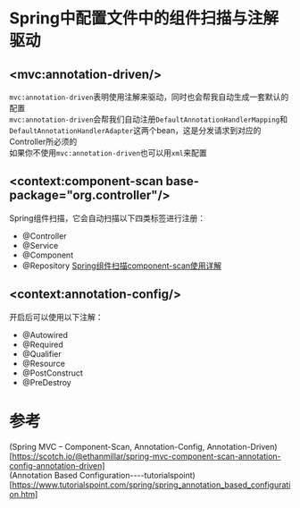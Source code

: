 # Spring中配置文件中的组件扫描与注解驱动
## &lt;mvc:annotation-driven/&gt;
`mvc:annotation-driven`表明使用注解来驱动，同时也会帮我自动生成一套默认的配置  
`mvc:annotation-driven`会帮我们自动注册`DefaultAnnotationHandlerMapping`和`DefaultAnnotationHandlerAdapter`这两个bean，这是分发请求到对应的Controller所必须的  
如果你不使用`mvc:annotation-driven`也可以用`xml`来配置 



## <context:component-scan base-package="org.controller"/>
Spring组件扫描，它会自动扫描以下四类标签进行注册：
- @Controller
- @Service
- @Component
- @Repository
[Spring组件扫描component-scan使用详解](http://blog.csdn.net/yechaodechuntian/article/details/50585368)

## &lt;context:annotation-config/&gt;
开启后可以使用以下注解：
- @Autowired
- @Required
- @Qualifier
- @Resource
- @PostConstruct
- @PreDestroy

# 参考
(Spring MVC – Component-Scan, Annotation-Config, Annotation-Driven)[https://scotch.io/@ethanmillar/spring-mvc-component-scan-annotation-config-annotation-driven]  
(Annotation Based Configuration----tutorialspoint)[https://www.tutorialspoint.com/spring/spring_annotation_based_configuration.htm]
